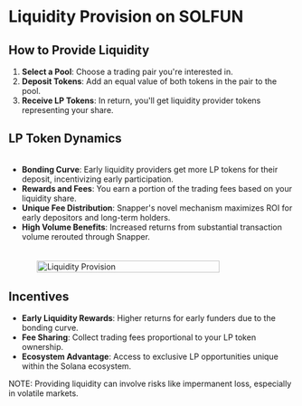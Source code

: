 # Liquidity Provision on SOLFUN

## How to Provide Liquidity

1. **Select a Pool**: Choose a trading pair you're interested in.
2. **Deposit Tokens**: Add an equal value of both tokens in the pair to the pool.
3. **Receive LP Tokens**: In return, you'll get liquidity provider tokens representing your share.

<style>
  .lp-container {
    display: flex;
    flex-wrap: wrap;
    gap: 20px;
    align-items: flex-start;
    margin: 20px 0;
  }
  .lp-content {
    flex: 1;
    min-width: 300px;
  }
  .lp-image {
    flex: 1;
    min-width: 250px;
  }
  .lp-image img {
    width: 80%;
    height: auto;
    display: block;
    margin: 0 auto;
  }
  @media (max-width: 768px) {
    .lp-content, .lp-image {
      flex: 100%;
    }
  }
</style>

<h2>LP Token Dynamics</h2>

<div class="lp-container">
  <div class="lp-content">
    <ul>
      <li><strong>Bonding Curve</strong>: Early liquidity providers get more LP tokens for their deposit, incentivizing early participation.</li>
      <li><strong>Rewards and Fees</strong>: You earn a portion of the trading fees based on your liquidity share.</li>
      <li><strong>Unique Fee Distribution</strong>: Snapper's novel mechanism maximizes ROI for early depositors and long-term holders.</li>
      <li><strong>High Volume Benefits</strong>: Increased returns from substantial transaction volume rerouted through Snapper.</li>
    </ul>
  </div>
  <div class="lp-image">
    <img src="/assets/solfun-lp-swap-fees.png" alt="Liquidity Provision">
  </div>
</div>

## Incentives

- **Early Liquidity Rewards**: Higher returns for early funders due to the bonding curve.
- **Fee Sharing**: Collect trading fees proportional to your LP token ownership.
- **Ecosystem Advantage**: Access to exclusive LP opportunities unique within the Solana ecosystem.

NOTE: Providing liquidity can involve risks like impermanent loss, especially in volatile markets.
